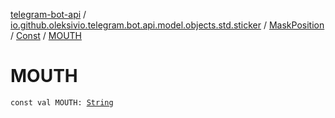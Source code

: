 [telegram-bot-api](../../../index.md) / [io.github.oleksivio.telegram.bot.api.model.objects.std.sticker](../../index.md) / [MaskPosition](../index.md) / [Const](index.md) / [MOUTH](./-m-o-u-t-h.md)

# MOUTH

`const val MOUTH: `[`String`](https://kotlinlang.org/api/latest/jvm/stdlib/kotlin/-string/index.html)